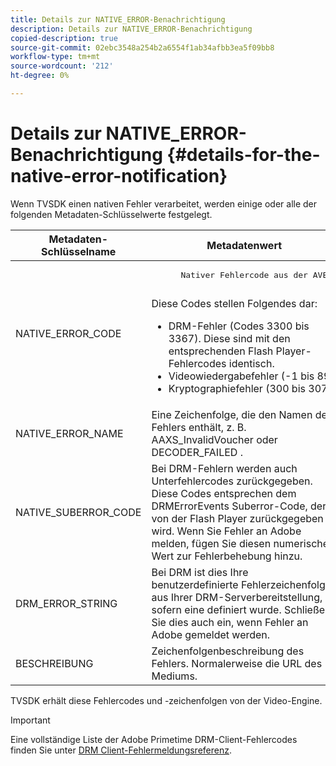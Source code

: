 ```yaml
---
title: Details zur NATIVE_ERROR-Benachrichtigung
description: Details zur NATIVE_ERROR-Benachrichtigung
copied-description: true
source-git-commit: 02ebc3548a254b2a6554f1ab34afbb3ea5f09bb8
workflow-type: tm+mt
source-wordcount: '212'
ht-degree: 0%

---
```


# Details zur NATIVE_ERROR-Benachrichtigung {#details-for-the-native-error-notification}

Wenn TVSDK einen nativen Fehler verarbeitet, werden einige oder alle der folgenden Metadaten-Schlüsselwerte festgelegt.

<table id="table_86A21619515B435DBB65DC4DFBB64B29"> 
 <thead> 
  <tr> 
   <th colname="col1" class="entry"> Metadaten-Schlüsselname </th> 
   <th colname="col2" class="entry"> Metadatenwert </th> 
  </tr> 
 </thead>
 <tbody> 
  <tr> 
   <td colname="col1"> <span class="codeph"> NATIVE_ERROR_CODE </span> </td> 
   <td colname="col2"> 
    <pre>
      Nativer Fehlercode aus der AVE. 
    </pre> Diese Codes stellen Folgendes dar: 
    <ul id="ul_330C626DE27B45A09E8851CC24768A07"> 
     <li id="li_0845A9BBB55545BDB49BD4F4802C0E54">DRM-Fehler (Codes 3300 bis 3367). Diese sind mit den entsprechenden Flash Player-Fehlercodes identisch. </li> 
     <li id="li_98A571480C154CF0AE1DC101FF0834C4">Videowiedergabefehler (-1 bis 89). </li> 
     <li id="li_D7C19955DEF94DA88B822C8C57D6D2F4">Kryptographiefehler (300 bis 307). </li> 
    </ul> </td> 
  </tr> 
  <tr> 
   <td colname="col1"> <span class="codeph"> NATIVE_ERROR_NAME </span> </td> 
   <td colname="col2"> Eine Zeichenfolge, die den Namen des Fehlers enthält, z. B. <span class="codeph"> AAXS_InvalidVoucher </span> oder <span class="codeph"> DECODER_FAILED </span>. </td> 
  </tr> 
  <tr> 
   <td colname="col1"> <span class="codeph"> NATIVE_SUBERROR_CODE </span> </td> 
   <td colname="col2"> Bei DRM-Fehlern werden auch Unterfehlercodes zurückgegeben. Diese Codes entsprechen dem <span class="codeph"> DRMErrorEvents </span> Suberror-Code, der von der Flash Player zurückgegeben wird. Wenn Sie Fehler an Adobe melden, fügen Sie diesen numerischen Wert zur Fehlerbehebung hinzu. </td> 
  </tr> 
  <tr> 
   <td colname="col1"> <span class="codeph"> DRM_ERROR_STRING </span> </td> 
   <td colname="col2"> Bei DRM ist dies Ihre benutzerdefinierte Fehlerzeichenfolge aus Ihrer DRM-Serverbereitstellung, sofern eine definiert wurde. Schließen Sie dies auch ein, wenn Fehler an Adobe gemeldet werden. </td> 
  </tr> 
  <tr> 
   <td colname="col1"> <span class="codeph"> BESCHREIBUNG </span> </td> 
   <td colname="col2"> Zeichenfolgenbeschreibung des Fehlers. Normalerweise die URL des Mediums. </td> 
  </tr> 
 </tbody> 
</table>

TVSDK erhält diese Fehlercodes und -zeichenfolgen von der Video-Engine.

>[!IMPORTANT]
>
>Eine vollständige Liste der Adobe Primetime DRM-Client-Fehlercodes finden Sie unter [DRM Client-Fehlermeldungsreferenz](https://helpx.adobe.com/content/dam/help/en/primetime/drm/drm_client_error_message_reference.pdf).
